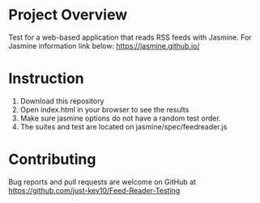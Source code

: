 # Project Overview
Test for a web-based application that reads RSS feeds with Jasmine. 
For Jasmine information link below:
https://jasmine.github.io/

# Instruction
1. Download this repository
2. Open index.html in your browser to see the results
3. Make sure jasmine options do not have a random test order.
4. The suites and test are located on jasmine/spec/feedreader.js

# Contributing

Bug reports and pull requests are welcome on GitHub at https://github.com/just-kev10/Feed-Reader-Testing
